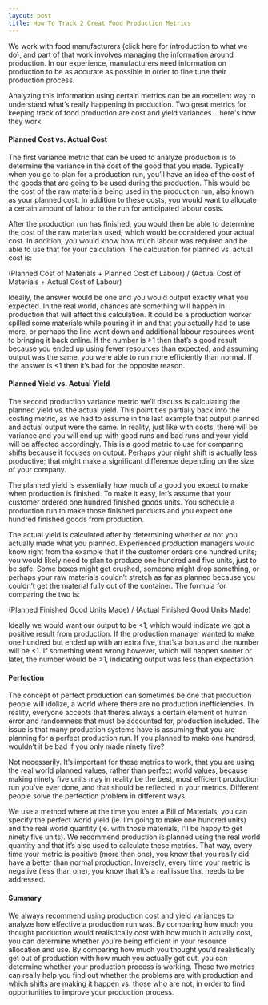 ```yaml
---
layout: post
title: How To Track 2 Great Food Production Metrics
---
```


We work with food manufacturers (click here for introduction to what we do), and part of that work involves managing the information around production. In our experience, manufacturers need information on production to be as accurate as possible in order to fine tune their production process.

Analyzing this information using certain metrics can be an excellent way to understand what’s really happening in production. Two great metrics for keeping track of food production are cost and yield variances... here's how they work.

#### Planned Cost vs. Actual Cost
The first variance metric that can be used to analyze production is to determine the variance in the cost of the good that you made. Typically when you go to plan for a production run, you’ll have an idea of the cost of the goods that are going to be used during the production. This would be the cost of the raw materials being used in the production run, also known as your planned cost. In addition to these costs, you would want to allocate a certain amount of labour to the run for anticipated labour costs.

After the production run has finished, you would then be able to determine the cost of the raw materials used, which would be considered your actual cost. In addition, you would know how much labour was required and be able to use that for your calculation. The calculation for planned vs. actual cost is:

(Planned Cost of Materials + Planned Cost of Labour) / (Actual Cost of Materials + Actual Cost of Labour)

Ideally, the answer would be one and you would output exactly what you expected. In the real world, chances are something will happen in production that will affect this calculation. It could be a production worker spilled some materials while pouring it in and that you actually had to use more, or perhaps the line went down and additional labour resources went to bringing it back online. If the number is >1 then that’s a good result because you ended up using fewer resources than expected, and assuming output was the same, you were able to run more efficiently than normal. If the answer is <1 then it’s bad for the opposite reason.

#### Planned Yield vs. Actual Yield
The second production variance metric we’ll discuss is calculating the planned yield vs. the actual yield. This point ties partially back into the costing metric, as we had to assume in the last example that output planned and actual output were the same. In reality, just like with costs, there will be variance and you will end up with good runs and bad runs and your yield will be affected accordingly. This is a good metric to use for comparing shifts because it focuses on output. Perhaps your night shift is actually less productive; that might make a significant difference depending on the size of your company.

The planned yield is essentially how much of a good you expect to make when production is finished. To make it easy, let’s assume that your customer ordered one hundred finished goods units. You schedule a production run to make those finished products and you expect one hundred finished goods from production.

The actual yield is calculated after by determining whether or not you actually made what you planned. Experienced production managers would know right from the example that if the customer orders one hundred units; you would likely need to plan to produce one hundred and five units, just to be safe. Some boxes might get crushed, someone might drop something, or perhaps your raw materials couldn’t stretch as far as planned because you couldn’t get the material fully out of the container. The formula for comparing the two is:

(Planned Finished Good Units Made) / (Actual Finished Good Units Made)

Ideally we would want our output to be <1, which would indicate we got a positive result from production. If the production manager wanted to make one hundred but ended up with an extra five, that’s a bonus and the number will be <1. If something went wrong however, which will happen sooner or later, the number would be >1, indicating output was less than expectation.

#### Perfection
The concept of perfect production can sometimes be one that production people will idolize, a world where there are no production inefficiencies. In reality, everyone accepts that there’s always a certain element of human error and randomness that must be accounted for, production included. The issue is that many production systems have is assuming that you are planning for a perfect production run. If you planned to make one hundred, wouldn’t it be bad if you only made ninety five?

Not necessarily. It’s important for these metrics to work, that you are using the real world planned values, rather than perfect world values, because making ninety five units may in reality be the best, most efficient production run you’ve ever done, and that should be reflected in your metrics. Different people solve the perfection problem in different ways.

We use a method where at the time you enter a Bill of Materials, you can specify the perfect world yield (ie. I’m going to make one hundred units) and the real world quantity (ie. with those materials, I’ll be happy to get ninety five units). We recommend production is planned using the real world quantity and that it’s also used to calculate these metrics. That way, every time your metric is positive (more than one), you know that you really did have a better than normal production. Inversely, every time your metric is negative (less than one), you know that it’s a real issue that needs to be addressed.

#### Summary
We always recommend using production cost and yield variances to analyze how effective a production run was. By comparing how much you thought production would realistically cost with how much it actually cost, you can determine whether you’re being efficient in your resource allocation and use. By comparing how much you thought you’d realistically get out of production with how much you actually got out, you can determine whether your production process is working. These two metrics can really help you find out whether the problems are with production and which shifts are making it happen vs. those who are not, in order to find opportunities to improve your production process.

